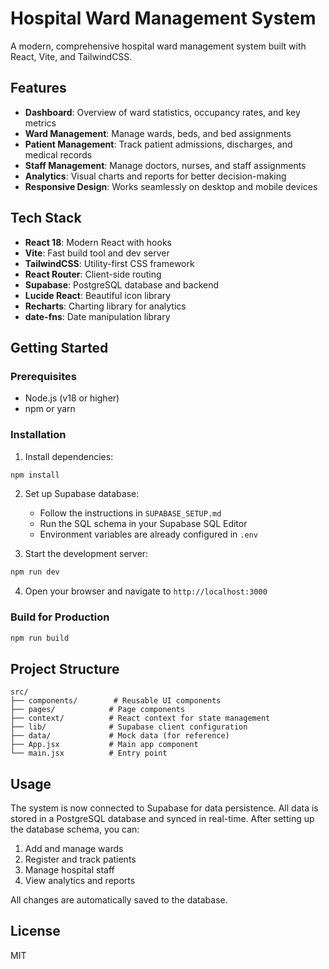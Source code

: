 # Hospital Ward Management System

A modern, comprehensive hospital ward management system built with React, Vite, and TailwindCSS.

## Features

- **Dashboard**: Overview of ward statistics, occupancy rates, and key metrics
- **Ward Management**: Manage wards, beds, and bed assignments
- **Patient Management**: Track patient admissions, discharges, and medical records
- **Staff Management**: Manage doctors, nurses, and staff assignments
- **Analytics**: Visual charts and reports for better decision-making
- **Responsive Design**: Works seamlessly on desktop and mobile devices

## Tech Stack

- **React 18**: Modern React with hooks
- **Vite**: Fast build tool and dev server
- **TailwindCSS**: Utility-first CSS framework
- **React Router**: Client-side routing
- **Supabase**: PostgreSQL database and backend
- **Lucide React**: Beautiful icon library
- **Recharts**: Charting library for analytics
- **date-fns**: Date manipulation library

## Getting Started

### Prerequisites

- Node.js (v18 or higher)
- npm or yarn

### Installation

1. Install dependencies:
```bash
npm install
```

2. Set up Supabase database:
   - Follow the instructions in `SUPABASE_SETUP.md`
   - Run the SQL schema in your Supabase SQL Editor
   - Environment variables are already configured in `.env`

3. Start the development server:
```bash
npm run dev
```

4. Open your browser and navigate to `http://localhost:3000`

### Build for Production

```bash
npm run build
```

## Project Structure

```
src/
├── components/        # Reusable UI components
├── pages/            # Page components
├── context/          # React context for state management
├── lib/              # Supabase client configuration
├── data/             # Mock data (for reference)
├── App.jsx           # Main app component
└── main.jsx          # Entry point
```

## Usage

The system is now connected to Supabase for data persistence. All data is stored in a PostgreSQL database and synced in real-time. After setting up the database schema, you can:

1. Add and manage wards
2. Register and track patients
3. Manage hospital staff
4. View analytics and reports

All changes are automatically saved to the database.

## License

MIT
